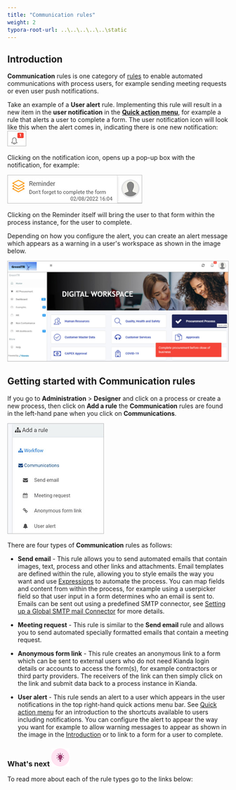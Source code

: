 ```yaml
---
title: "Communication rules"
weight: 2
typora-root-url: ..\..\..\..\..\static
---
```


## Introduction ##

**Communication** rules is one category of [rules](/platform/rules/) to enable automated communications with process users, for example sending meeting requests or even user push notifications. 

Take an example of a **User alert** rule. Implementing this rule will result in a new item in the **user notification** in the [**Quick action menu**](/platform/general/quickaction/), for example a rule that alerts a user to complete a form. The user notification icon will look like this when the alert comes in, indicating there is one new notification: ![New user notification](/images/user-notification-new-item.jpg)

Clicking on the notification icon, opens up a pop-up box with the notification, for example:

![User alert example to complete a form](/images/user-alert-example.jpg)

Clicking on the Reminder itself will bring the user to that form within the process instance, for the user to complete.

Depending on how you configure the alert, you can create an alert message which appears as a warning in a user's workspace as shown in the image below.

![user alert warning](/images/user-alert-warning2.jpg)





## Getting started with Communication rules ##

If you go to **Administration** > **Designer** and click on a process or create a new process, then click on **Add a rule** the **Communication** rules are found in the left-hand pane when you click on **Communications**.

![Communication rules](/images/communication-rules-all.jpg)



There are four types of **Communication** rules as follows:

- **Send email** - This rule allows you to send automated emails that contain images, text, process and other links and attachments. Email templates are defined within the rule, allowing you to style emails the way you want and use [Expressions](/platform/rules/general/expression-builder/) to automate the process. You can map fields and content from within the process, for example using a userpicker field so that user input in a form determines who an email is sent to. Emails can be sent out using a predefined SMTP connector, see [Setting up a Global SMTP mail Connector](/platform/connectors/email/#setting-up-a-global-smtp-mail-connector) for more details. 

- **Meeting request** - This rule is similar to the **Send email** rule and allows you to send automated specially formatted emails that contain a meeting request. 

- **Anonymous form link** - This rule creates an anonymous link to a form which can be sent to external users who do not need Kianda login details or accounts to access the form(s), for example contractors or third party providers. The receivers of the link can then simply click on the link and submit data back to a process instance in Kianda.

- **User alert** - This rule sends an alert to a user which appears in the user notifications in the top right-hand quick actions menu bar. See [Quick action menu](/platform/general/quickaction/) for an introduction to the shortcuts available to users including notifications. You can configure the alert to appear the way you want for example to allow warning messages to appear as shown in the image in the [Introduction](#introduction) or to link to a form for a user to complete.

  

### What's next  ![Idea icon](/images/18.png) ###

To read more about each of the rule types go to the links below:
